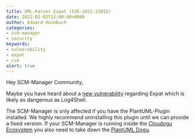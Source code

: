 ```yaml
---
title: XML-Parser Expat (CVE-2022-23852)
date: 2022-02-02T12:00:00+0000
author: Eduard Heimbuch
categories:
- scm-manager
- security
keywords:
- vulnerability
- expat
- cve
alert: true
---
```


Hey SCM-Manager Community,

Maybe you have heard about a [new vulnerability](https://nvd.nist.gov/vuln/detail/CVE-2022-23852) regarding Expat which is likely as dangerous as Log4Shell.

The SCM-Manager is only affected if you have the PlantUML-Plugin installed. We highly recommend uninstalling this plugin until we can provide a fixed version.
If your SCM-Manager is running inside the [Cloudogu Ecosystem](https://cloudogu.com/en/ecosystem/download/) you also need to take down the [PlantUML Dogu](https://github.com/cloudogu/plantuml).
